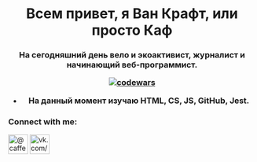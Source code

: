 <h1 align="center">Всем привет, я Ван Крафт, или просто Каф </h1>
<h3 align="center">На сегодняшний день вело и экоактивист, журналист и начинающий веб-программист.

  [![codewars](https://www.codewars.com/users/wancraft/badges/small)](https://www.codewars.com/users/wancraft) 

- На данный момент изучаю **HTML, CS, JS, GitHub, Jest**.
  
### Connect with me:
<p align="left">
<a href="https://t.me/caffeinque" target="blank"><img align="center" src="https://raw.githubusercontent.com/daniilshat/daniilshat/2d7eafe5250314b3d422c86b35de062e0f1f5178/icons/Telegram.svg" alt="@caffeinque" height="40" width="40" /></a>
<a href="https://vk.com/caf77" target="blank"><img align="center" src="https://raw.githubusercontent.com/daniilshat/daniilshat/2d7eafe5250314b3d422c86b35de062e0f1f5178/icons/vk.svg" alt="vk.com/caf77" height="40" width="40" /></a>
</p>
